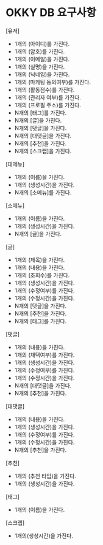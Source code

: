 # OKKY DB 요구사항

[유저]
- 1개의 (아이디)를 가진다.
- 1개의 (암호)를 가진다.
- 1개의 (이메일)을 가진다.
- 1개의 (실명)을 가진다.
- 1개의 (닉네임)을 가진다.
- 1개의 (마케팅 동의여부)를 가진다.
- 1개의 (활동점수)를 가진다.
- 1개의 (관리자 여부)를 가진다.
- 1개의 (프로필 주소)를 가진다.
- N개의 [태그]를 가진다.
- N개의 [글]을 가진다.
- N개의 [댓글]을 가진다.
- N개의 [대댓글]을 가진다.
- N개의 [추천]을 가진다.
- N개의 [스크랩]을 가진다.

[대메뉴]
- 1개의 (이름)을 가진다.
- 1개의 (생성시간)을 가진다.
- N개의 [소메뉴]를 가진다.

[소메뉴]
- 1개의 (이름)을 가진다.
- 1개의 (생성시간)을 가진다.
- N개의 [글]을 가진다.

[글]
- 1개의 (제목)을 가진다.
- 1개의 (내용)을 가진다.
- 1개의 (조회수)를 가진다.
- 1개의 (생성시간)을 가진다.
- 1개의 (수정여부)를 가진다.
- 1개의 (수정시간)을 가진다.
- N개의 [댓글]을 가진다.
- N개의 [추천]을 가진다.
- N개의 [태그]를 가진다.

[댓글]
- 1개의 (내용)을 가진다.
- 1개의 (채택여부)를 가진다.
- 1개의 (생성시간)을 가진다.
- 1개의 (수정여부)를 가진다.
- 1개의 (수정시간)을 가진다.
- N개의 [대댓글]을 가진다.
- N개의 [추천]을 가진다.

[대댓글]
- 1개의 (내용)을 가진다.
- 1개의 (생성시간)을 가진다.
- 1개의 (수정여부)를 가진다.
- 1개의 (수정시간)을 가진다.
- N개의 [추천]을 가진다.

[추천]
- 1개의 (추천 타입)을 가진다.
- 1개의 (생성시간)을 가진다.

[태그]
- 1개의 (이름)을 가진다.

[스크랩]
- 1개의(생성시간)을 가진다.